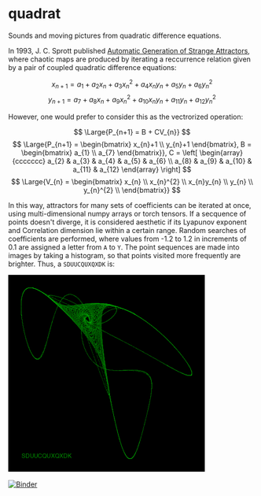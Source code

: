 # quadrat
Sounds and moving pictures from quadratic difference equations.

In 1993, J. C. Sprott published [Automatic Generation of Strange Attractors](https://sprott.physics.wisc.edu/pubs/PAPER203.HTM), where chaotic maps are produced by iterating a reccurrence relation given by a pair of coupled quadratic difference equations:

$$
x_{n+1} = a_{1} + a_{2}x_{n} + a_{3}x_{n}^{2} + a_{4}x_{n}y_{n} + a_{5}y_{n} + a_{6}y_{n}^{2}
$$
$$
y_{n+1} = a_{7} + a_{8}x_{n} + a_{9}x_{n}^{2} + a_{10}x_{n}y_{n} + a_{11}y_{n} + a_{12}y_{n}^{2}
$$

However, one would prefer to consider this as the vectrorized operation:

$$
\Large{P_{n+1} = B + CV_{n}}
$$
$$
\Large{P_{n+1} = \begin{bmatrix} x_{n}+1 \\ y_{n}+1 \end{bmatrix}, B =  \begin{bmatrix} a_{1} \\ a_{7} \end{bmatrix}}, C =  \left[ \begin{array}{ccccccc} a_{2} & a_{3} & a_{4} & a_{5} & a_{6} \\
a_{8} & a_{9} & a_{10} & a_{11} & a_{12} \end{array} \right]
$$
$$
\Large{V_{n} = \begin{bmatrix} x_{n} \\ x_{n}^{2} \\ x_{n}y_{n} \\ y_{n} \\ y_{n}^{2} \\  \end{bmatrix}}
$$

In this way, attractors for many sets of coefficients can be iterated at once, using multi-dimensional numpy arrays
or torch tensors. If a secquence of points doesn't diverge, it is considered aesthetic if its
Lyapunov exponent and Correlation dimension lie within a certain range. Random searches of coefficients are performed,
where values from -1.2 to 1.2 in increments of 0.1 are assigned a letter from `A` to `Y`. The point sequences are
made into images by taking a histogram, so that points visited more frequently are brighter. Thus, a `SDUUCQUXQXDK` is:

![SDUUCQUXQXDK](img/SDUUCQUXQXDK.png)

[![Binder](https://mybinder.org/badge_logo.svg)](https://mybinder.org/v2/gh/augeas/quadrat/main?urlpath=https%3A%2F%2Fgithub.com%2Faugeas%2Fquadrat%2Fblob%2Fmain%2Fvideos.ipynb)
